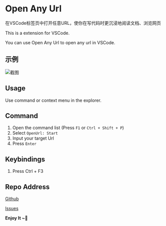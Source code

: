 # Open Any Url

在VSCode标签页中打开任意URL，使你在写代码时更沉浸地阅读文档、浏览网页

This is a extension for VSCode.

You can use Open Any Url to open any url in VSCode.


## 示例

![截图](https://s2.loli.net/2021/12/14/skNCT2MUfz3OPcw.png)

## Usage

Use command or context menu in the explorer.

## Command

1. Open the command list (Press `F1` or `Ctrl + Shift + P`)
2. Select `OpenUrl: Start`
3. Input your target Url
4. Press `Enter`

## Keybindings

1. Press Ctrl + F3

## Repo Address
[Github](https://github.com/snowords/open-any-url.git)

[Issues](https://github.com/snowords/open-any-url/issues)

**Enjoy It ~:tada:**
